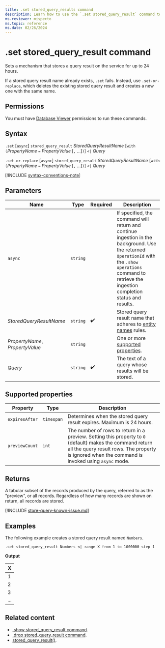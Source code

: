 ```yaml
---
title: .set stored_query_results command
description: Learn how to use the `.set stored_query_result` command to create a stored query result to store the results of a query on the service for up to 24 hours.
ms.reviewer: mispecto
ms.topic: reference
ms.date: 02/26/2024
---
```


# .set stored_query_result command

Sets a mechanism that stores a query result on the service for up to 24 hours.

If a stored query result name already exists, `.set` fails. Instead, use `.set-or-replace`, which deletes the existing stored query result and creates a new one with the same name.

## Permissions

You must have [Database Viewer](access-control/role-based-access-control.md) permissions to run these commands.

## Syntax

`.set` [`async`] `stored_query_result` *StoredQueryResultName* [`with` `(`*PropertyName* `=` *PropertyValue* [`,` ...]`)`] `<|` *Query*

`.set-or-replace` [`async`] `stored_query_result` *StoredQueryResultName* [`with` `(`*PropertyName* `=` *PropertyValue* [`,` ...]`)`] `<|` *Query*

[!INCLUDE [syntax-conventions-note](../../includes/syntax-conventions-note.md)]

## Parameters

|Name|Type|Required|Description|
|--|--|--|--|
| `async` | `string` | | If specified, the command will return and continue ingestion in the background. Use the returned `OperationId` with the `.show operations` command to retrieve the ingestion completion status and results. |
| *StoredQueryResultName* | `string` |  :heavy_check_mark: | Stored query result name that adheres to [entity names](../query/schema-entities/entity-names.md) rules.|
| *PropertyName*, *PropertyValue* | `string` |  | One or more [supported properties](#supported-properties). |
| *Query* | `string` |  :heavy_check_mark: | The text of a query whose results will be stored.|

## Supported properties

| Property | Type | Description |
|--|--|--|
| `expiresAfter` | `timespan` | Determines when the stored query result expires. Maximum is 24 hours. |
| `previewCount` | `int` | The number of rows to return in a preview. Setting this property to `0` (default) makes the command return all the query result rows. The property is ignored when the command is invoked using `async` mode. |

## Returns

A tabular subset of the records produced by the query, referred to as the "preview", or all records. Regardless of how many records are shown on return, all records are stored.

[!INCLUDE [store-query-known-issue.md](../../includes/store-query-character-limitation.md)]

## Examples

The following example creates a stored query result named `Numbers`.

```kusto
.set stored_query_result Numbers <| range X from 1 to 1000000 step 1
```

**Output** 

| X |
|---|
| 1 |
| 2 |
| 3 |
| ... |

## Related content

* [.show stored_query_result command](show-stored-query-result-command.md).
* [.drop stored_query_result command](drop-stored-query-result-command.md).
* [stored_query_result()](../query/stored-query-result-function.md).
